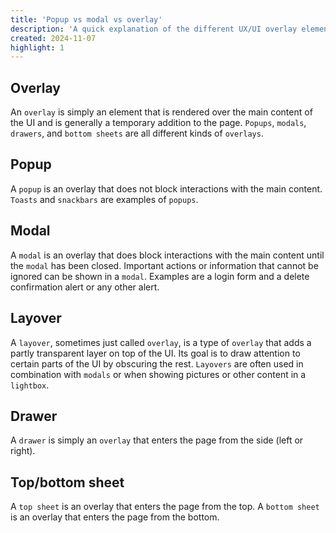 ```yaml
---
title: 'Popup vs modal vs overlay'
description: 'A quick explanation of the different UX/UI overlay elements and how to correctly name them.'
created: 2024-11-07
highlight: 1
---
```


## Overlay
An `overlay` is simply an element that is rendered over the main content of the UI and is generally a temporary addition to the page. `Popups`, `modals`, `drawers`, and `bottom sheets` are all different kinds of `overlays`. 

## Popup
A `popup` is an overlay that does not block interactions with the main content. `Toasts` and `snackbars` are examples of `popups`.

## Modal
A `modal` is an overlay that does block interactions with the main content until the `modal` has been closed. Important actions or information that cannot be ignored can be shown in a `modal`. Examples are a login form and a delete confirmation alert or any other alert.

## Layover
A `layover`, sometimes just called `overlay`, is a type of `overlay` that adds a partly transparent layer on top of the UI. Its goal is to draw attention to certain parts of the UI by obscuring the rest. `Layovers` are often used in combination with `modals` or when showing pictures or other content in a `lightbox`.

## Drawer
A `drawer` is simply an `overlay` that enters the page from the side (left or right).

## Top/bottom sheet
A `top sheet` is an overlay that enters the page from the top. A `bottom sheet` is an overlay that enters the page from the bottom. 

